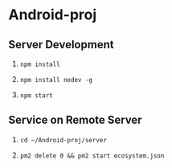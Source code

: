 Android-proj
============

Server Development
------------------

1.  `npm install`

2.  `npm install nodev -g`

3.  `npm start`

Service on Remote Server
------------------------

1. `cd ~/Android-proj/server`

2. `pm2 delete 0 && pm2 start ecosystem.json`
